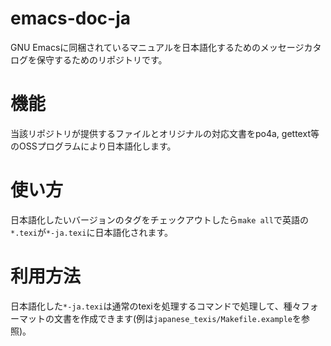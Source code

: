# emacs-doc-ja
GNU Emacsに同梱されているマニュアルを日本語化するためのメッセージカタログを保守するためのリポジトリです。

# 機能
当該リポジトリが提供するファイルとオリジナルの対応文書をpo4a, gettext等のOSSプログラムにより日本語化します。

# 使い方
日本語化したいバージョンのタグをチェックアウトしたら`make all`で英語の`*.texi`が`*-ja.texi`に日本語化されます。

# 利用方法
日本語化した`*-ja.texi`は通常のtexiを処理するコマンドで処理して、種々フォーマットの文書を作成できます(例は`japanese_texis/Makefile.example`を参照)。
   
